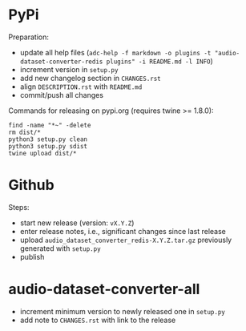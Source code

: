 PyPi
====

Preparation:

* update all help files (`adc-help -f markdown -o plugins -t "audio-dataset-converter-redis plugins" -i README.md -l INFO`)
* increment version in `setup.py`
* add new changelog section in `CHANGES.rst`
* align `DESCRIPTION.rst` with `README.md`  
* commit/push all changes

Commands for releasing on pypi.org (requires twine >= 1.8.0):

```
find -name "*~" -delete
rm dist/*
python3 setup.py clean
python3 setup.py sdist
twine upload dist/*
```


Github
======

Steps:

* start new release (version: `vX.Y.Z`)
* enter release notes, i.e., significant changes since last release
* upload `audio_dataset_converter_redis-X.Y.Z.tar.gz` previously generated with `setup.py`
* publish


audio-dataset-converter-all
===========================

* increment minimum version to newly released one in `setup.py`
* add note to `CHANGES.rst` with link to the release
